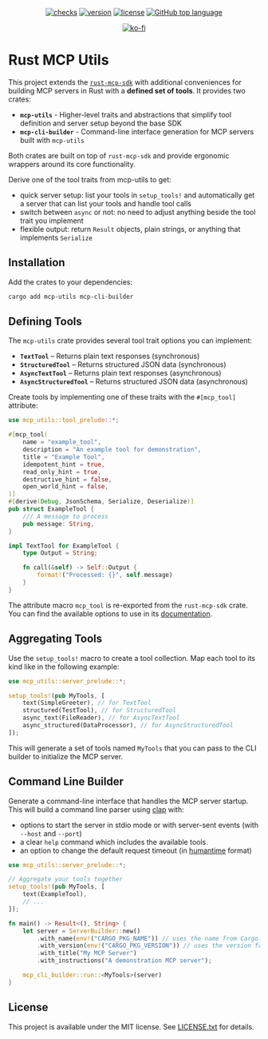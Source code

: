 <div align="center">

[![checks](https://github.com/seaofvoices/rust-mcp-utils/actions/workflows/test.yml/badge.svg)](https://github.com/seaofvoices/rust-mcp-utils/actions/workflows/test.yml)
[![version](https://img.shields.io/crates/v/mcp-utils)](https://crates.io/crates/mcp-utils)
[![license](https://img.shields.io/crates/l/mcp-utils)](LICENSE.txt)
[![GitHub top language](https://img.shields.io/github/languages/top/seaofvoices/rust-mcp-utils)](https://www.rust-lang.org/)

[![ko-fi](https://ko-fi.com/img/githubbutton_sm.svg)](https://ko-fi.com/seaofvoices)

</div>

# Rust MCP Utils

This project extends the [`rust-mcp-sdk`](https://crates.io/crates/rust-mcp-sdk) with additional conveniences for building MCP servers in Rust with a **defined set of tools**. It provides two crates:

- **`mcp-utils`** - Higher-level traits and abstractions that simplify tool definition and server setup beyond the base SDK
- **`mcp-cli-builder`** - Command-line interface generation for MCP servers built with `mcp-utils`

Both crates are built on top of `rust-mcp-sdk` and provide ergonomic wrappers around its core functionality.

Derive one of the tool traits from mcp-utils to get:

- quick server setup: list your tools in `setup_tools!` and automatically get a server that can list your tools and handle tool calls
- switch between `async` or not: no need to adjust anything beside the tool trait you implement
- flexible output: return `Result` objects, plain strings, or anything that implements `Serialize`

## Installation

Add the crates to your dependencies:

```bash
cargo add mcp-utils mcp-cli-builder
```

## Defining Tools

The `mcp-utils` crate provides several tool trait options you can implement:

- **`TextTool`** – Returns plain text responses (synchronous)
- **`StructuredTool`** – Returns structured JSON data (synchronous)
- **`AsyncTextTool`** – Returns plain text responses (asynchronous)
- **`AsyncStructuredTool`** – Returns structured JSON data (asynchronous)

Create tools by implementing one of these traits with the `#[mcp_tool]` attribute:

```rust
use mcp_utils::tool_prelude::*;

#[mcp_tool(
    name = "example_tool",
    description = "An example tool for demonstration",
    title = "Example Tool",
    idempotent_hint = true,
    read_only_hint = true,
    destructive_hint = false,
    open_world_hint = false,
)]
#[derive(Debug, JsonSchema, Serialize, Deserialize)]
pub struct ExampleTool {
    /// A message to process
    pub message: String,
}

impl TextTool for ExampleTool {
    type Output = String;

    fn call(&self) -> Self::Output {
        format!("Processed: {}", self.message)
    }
}
```

The attribute macro `mcp_tool` is re-exported from the `rust-mcp-sdk` crate. You can find the available options to use in its [documentation](https://docs.rs/rust-mcp-sdk/latest/rust_mcp_sdk/macros/attr.mcp_tool.html).

## Aggregating Tools

Use the `setup_tools!` macro to create a tool collection. Map each tool to its kind like in the following example:

```rust
use mcp_utils::server_prelude::*;

setup_tools!(pub MyTools, [
    text(SimpleGreeter), // for TextTool
    structured(TestTool), // for StructuredTool
    async_text(FileReader), // for AsyncTextTool
    async_structured(DataProcessor), // for AsyncStructuredTool
]);
```

This will generate a set of tools named `MyTools` that you can pass to the CLI builder to initialize the MCP server.

## Command Line Builder

Generate a command-line interface that handles the MCP server startup. This will build a command line parser using [clap](https://docs.rs/clap/latest/clap/) with:

- options to start the server in stdio mode or with server-sent events (with `--host` and `--port`)
- a clear `help` command which includes the available tools.
- an option to change the default request timeout (in [humantime](https://docs.rs/humantime/latest/humantime/) format)

```rust
use mcp_utils::server_prelude::*;

// Aggregate your tools together
setup_tools!(pub MyTools, [
    text(ExampleTool),
    // ...
]);

fn main() -> Result<(), String> {
    let server = ServerBuilder::new()
        .with_name(env!("CARGO_PKG_NAME")) // uses the name from Cargo.toml
        .with_version(env!("CARGO_PKG_VERSION")) // uses the version from Cargo.toml
        .with_title("My MCP Server")
        .with_instructions("A demonstration MCP server");

    mcp_cli_builder::run::<MyTools>(server)
}
```

## License

This project is available under the MIT license. See [LICENSE.txt](LICENSE.txt) for details.
